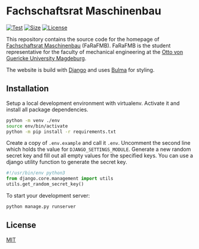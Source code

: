 # Fachschaftsrat Maschinenbau

[![Test](https://github.com/timptner/farafmb/actions/workflows/test.yaml/badge.svg?branch=dev)](https://github.com/timptner/farafmb/actions/workflows/test.yaml)
[![Size](https://img.shields.io/github/repo-size/timptner/farafmb)](https://github.com/timptner/farafmb)
[![License](https://img.shields.io/github/license/timptner/farafmb)](https://github.com/timptner/farafmb/blob/main/LICENSE)

This repository contains the source code for the homepage of 
[Fachschaftsrat Maschinenbau](https://farafmb.de) (FaRaFMB). FaRaFMB is the 
student representative for the faculty of mechanical engineering at the 
[Otto von Guericke University Magdeburg](https://www.ovgu.de).

The website is build with [Django](https://www.djangoproject.com/) and uses 
[Bulma](https://bulma.io/) for styling.

## Installation

Setup a local development environment with virtualenv. Activate it and install 
all package dependencies.

```bash
python -m venv ./env
source env/bin/activate
python -m pip install -r requirements.txt
```

Create a copy of `.env.example` and call it `.env`. Uncomment the second line 
which holds the value for `DJANGO_SETTINGS_MODULE`. Generate a new random 
secret key and fill out all empty values for the specified keys. You can use a 
django utility function to generate the secret key.

```python
#!/usr/bin/env python3
from django.core.management import utils
utils.get_random_secret_key()
```

To start your development server:

```bash
python manage.py runserver
```

## License

[MIT](https://github.com/aiventimptner/farafmb.de/blob/main/LICENSE)
